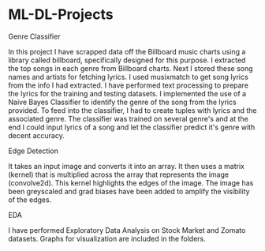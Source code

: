 # ML-DL-Projects

Genre Classifier

In this project I have scrapped data off the Billboard music charts using a library called billboard, specifically designed for this purpose.
I extracted the top songs in each genre from Billboard charts.
Next I stored these song names and artists for fetching lyrics.
I used musixmatch to get song lyrics from the info I had extracted.
I have performed text processing to prepare the lyrics for the training and testing datasets.
I implemented the use of a Naive Bayes Classifier to identify the genre of the song from the lyrics provided.
To feed into the classifier, I had to create tuples with lyrics and the associated genre.
The classifier was trained on several genre's and at the end I could input lyrics of a song and let the classifier predict it's genre with decent accuracy.


Edge Detection

It takes an input image and converts it into an array.
It then uses a matrix (kernel) that is multiplied across the array that represents the image (convolve2d).
This kernel highlights the edges of the image.
The image has been greyscaled and grad biases have been added to amplify the visibility of the edges.


EDA

I have performed Exploratory Data Analysis on Stock Market and Zomato datasets.
Graphs for visualization are included in the folders.
